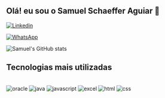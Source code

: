 ## Olá! eu sou o Samuel Schaeffer Aguiar 👋

[![Linkedin](https://img.shields.io/badge/LinkedIn-0077B5?style=for-the-badge&logo=linkedin&logoColor=white)](https://www.linkedin.com/in/samuel-schaeffer-aguiar-60291b231/)

[![WhatsApp](https://img.shields.io/badge/WhatsApp-25D366?style=for-the-badge&logo=whatsapp&logoColor=white)](https://wa.me/11942189435)


![Samuel's GitHub stats](https://github-readme-stats.vercel.app/api?username=samuelaguiarr&show_icons=true&theme=tokyonight)

## Tecnologias mais utilizadas
<div style ="display: inline_block"><br/>
    <img align="center" alt="oracle" src="https://img.shields.io/badge/Oracle-F80000?style=for-the-badge&logo=Oracle&logoColor=white">
    <img align="center" alt="java" src="https://img.shields.io/badge/Java-ED8B00?style=for-the-badge&logo=openjdk&logoColor=white">
    <img align="center" alt="javascript" src="https://img.shields.io/badge/JavaScript-F7DF1E?style=for-the-badge&logo=javascript&logoColor=black">
    <img align="center" alt="excel" src="https://img.shields.io/badge/Microsoft_Excel-217346?style=for-the-badge&logo=microsoft-excel&logoColor=white">
    <img align="center" alt="html" src="https://img.shields.io/badge/HTML5-E34F26?style=for-the-badge&logo=html5&logoColor=white">
    <img align="center" alt="css" src="https://img.shields.io/badge/CSS3-1572B6?style=for-the-badge&logo=css3&logoColor=white">
</div>

